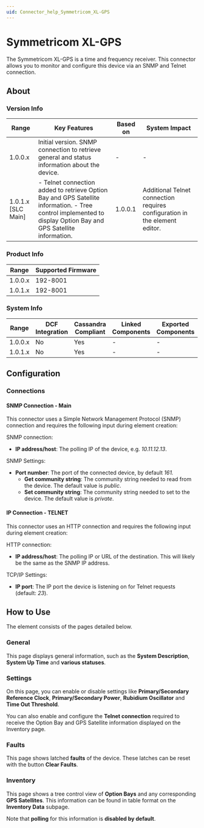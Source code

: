 ```yaml
---
uid: Connector_help_Symmetricom_XL-GPS
---
```


# Symmetricom XL-GPS

The Symmetricom XL-GPS is a time and frequency receiver. This connector allows you to monitor and configure this device via an SNMP and Telnet connection.

## About

### Version Info

| **Range**            | **Key Features**                                                                                                                                                 | **Based on** | **System Impact**                                                          |
|----------------------|------------------------------------------------------------------------------------------------------------------------------------------------------------------|--------------|----------------------------------------------------------------------------|
| 1.0.0.x              | Initial version. SNMP connection to retrieve general and status information about the device.                                                                    | \-           | \-                                                                         |
| 1.0.1.x \[SLC Main\] | \- Telnet connection added to retrieve Option Bay and GPS Satellite information. - Tree control implemented to display Option Bay and GPS Satellite information. | 1.0.0.1      | Additional Telnet connection requires configuration in the element editor. |

### Product Info

| **Range** | **Supported Firmware** |
|-----------|------------------------|
| 1.0.0.x   | 192-8001               |
| 1.0.1.x   | 192-8001               |

### System Info

| **Range** | **DCF Integration** | **Cassandra Compliant** | **Linked Components** | **Exported Components** |
|-----------|---------------------|-------------------------|-----------------------|-------------------------|
| 1.0.0.x   | No                  | Yes                     | \-                    | \-                      |
| 1.0.1.x   | No                  | Yes                     | \-                    | \-                      |

## Configuration

### Connections

#### SNMP Connection - Main

This connector uses a Simple Network Management Protocol (SNMP) connection and requires the following input during element creation:

SNMP connection:

- **IP address/host**: The polling IP of the device, e.g. *10.11.12.13*.

SNMP Settings:

- **Port number**: The port of the connected device, by default *161.*
  - **Get community string**: The community string needed to read from the device. The default value is *public*.
  - **Set community string**: The community string needed to set to the device. The default value is *private*.

#### IP Connection - TELNET

This connector uses an HTTP connection and requires the following input during element creation:

HTTP connection:

- **IP address/host**: The polling IP or URL of the destination. This will likely be the same as the SNMP IP address.

TCP/IP Settings:

- **IP port**: The IP port the device is listening on for Telnet requests (default: *23*).

## How to Use

The element consists of the pages detailed below.

### General

This page displays general information, such as the **System Description**, **System Up Time** and **various statuses**.

### Settings

On this page, you can enable or disable settings like **Primary/Secondary Reference Clock**, **Primary/Secondary Power**, **Rubidium Oscillator** and **Time Out Threshold**.

You can also enable and configure the **Telnet connection** required to receive the Option Bay and GPS Satellite information displayed on the Inventory page.

### Faults

This page shows latched **faults** of the device. These latches can be reset with the button **Clear Faults**.

### Inventory

This page shows a tree control view of **Option Bays** and any corresponding **GPS Satellites**. This information can be found in table format on the **Inventory Data** subpage.

Note that **polling** for this information is **disabled by default**.
